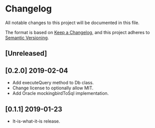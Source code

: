# Changelog
All notable changes to this project will be documented in this file.

The format is based on [Keep a Changelog](https://keepachangelog.com/en/1.0.0/),
and this project adheres to [Semantic Versioning](https://semver.org/spec/v2.0.0.html).

## [Unreleased]

## [0.2.0] 2019-02-04

- Add executeQuery method to Db class.
- Change license to optionally allow MIT.
- Add Oracle mockingbirdToSql implementation.


## [0.1.1] 2019-01-23

- It-is-what-it-is release.
